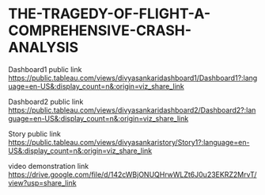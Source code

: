 # THE-TRAGEDY-OF-FLIGHT-A-COMPREHENSIVE-CRASH-ANALYSIS


Dashboard1 public link https://public.tableau.com/views/divyasankaridashboard1/Dashboard1?:language=en-US&:display_count=n&:origin=viz_share_link

Dashboard2 public link https://public.tableau.com/views/divyasankaridashboard2/Dashboard2?:language=en-US&:display_count=n&:origin=viz_share_link

Story public link https://public.tableau.com/views/divyasankaristory/Story1?:language=en-US&:display_count=n&:origin=viz_share_link

video demonstration link https://drive.google.com/file/d/142cWBjONUQHrwWLZt6J0u23EKRZ2MrvT/view?usp=share_link
